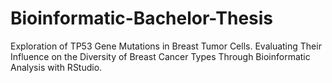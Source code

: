 # Bioinformatic-Bachelor-Thesis
Exploration of TP53 Gene Mutations in Breast Tumor Cells. Evaluating Their Influence on the Diversity of Breast Cancer Types Through Bioinformatic Analysis with RStudio.
